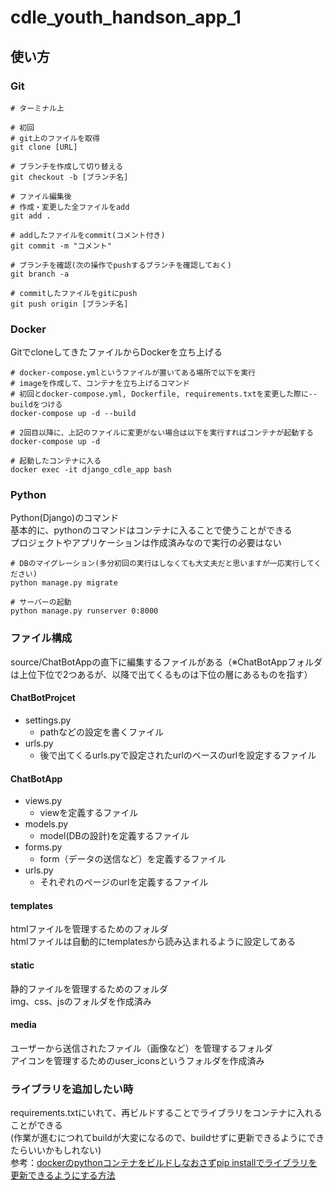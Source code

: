 # cdle_youth_handson_app_1

## 使い方

### Git
```
# ターミナル上

# 初回
# git上のファイルを取得
git clone [URL]

# ブランチを作成して切り替える
git checkout -b [ブランチ名]

# ファイル編集後
# 作成・変更した全ファイルをadd
git add .

# addしたファイルをcommit(コメント付き)
git commit -m "コメント"

# ブランチを確認(次の操作でpushするブランチを確認しておく)
git branch -a

# commitしたファイルをgitにpush
git push origin [ブランチ名]
```

### Docker
GitでcloneしてきたファイルからDockerを立ち上げる

```
# docker-compose.ymlというファイルが置いてある場所で以下を実行
# imageを作成して、コンテナを立ち上げるコマンド
# 初回とdocker-compose.yml, Dockerfile, requirements.txtを変更した際に--buildをつける
docker-compose up -d --build

# 2回目以降に、上記のファイルに変更がない場合は以下を実行すればコンテナが起動する
docker-compose up -d

# 起動したコンテナに入る
docker exec -it django_cdle_app bash
```

### Python
Python(Django)のコマンド  
基本的に、pythonのコマンドはコンテナに入ることで使うことができる  
プロジェクトやアプリケーションは作成済みなので実行の必要はない

```
# DBのマイグレーション(多分初回の実行はしなくても大丈夫だと思いますが一応実行してください)
python manage.py migrate

# サーバーの起動
python manage.py runserver 0:8000
```

### ファイル構成
source/ChatBotAppの直下に編集するファイルがある（※ChatBotAppフォルダは上位下位で2つあるが、以降で出てくるものは下位の層にあるものを指す）  

#### ChatBotProjcet
- settings.py
  - pathなどの設定を書くファイル
- urls.py
  - 後で出てくるurls.pyで設定されたurlのベースのurlを設定するファイル

#### ChatBotApp
- views.py
  - viewを定義するファイル
- models.py
  - model(DBの設計)を定義するファイル
- forms.py
  - form（データの送信など）を定義するファイル
- urls.py
  - それぞれのページのurlを定義するファイル

#### templates
htmlファイルを管理するためのフォルダ  
htmlファイルは自動的にtemplatesから読み込まれるように設定してある

#### static
静的ファイルを管理するためのフォルダ  
img、css、jsのフォルダを作成済み　　

#### media  
ユーザーから送信されたファイル（画像など）を管理するフォルダ  
アイコンを管理するためのuser_iconsというフォルダを作成済み

### ライブラリを追加したい時
requirements.txtにいれて、再ビルドすることでライブラリをコンテナに入れることができる  
(作業が進むにつれてbuildが大変になるので、buildせずに更新できるようにできたらいいかもしれない)  
参考：[dockerのpythonコンテナをビルドしなおさずpip installでライブラリを更新できるようにする方法 ](https://asukiaaa.blogspot.com/2020/07/docker-python-pip-install-without-rebuilding.html)

